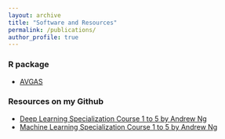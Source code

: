 ```yaml
---
layout: archive
title: "Software and Resources"
permalink: /publications/
author_profile: true
---
```


### R package

* [AVGAS](https://github.com/lli289/AVGAS/blob/main/AVGAS_manual.pdf)

### Resources on my Github

* [Deep Learning Specialization Course 1 to 5 by Andrew Ng](https://github.com/lli289/CourseraDeepLearningSpecialization)
* [Machine Learning Specialization Course 1 to 5 by Andrew Ng](https://github.com/lli289/CourseraMachineLearningSpecialization)
